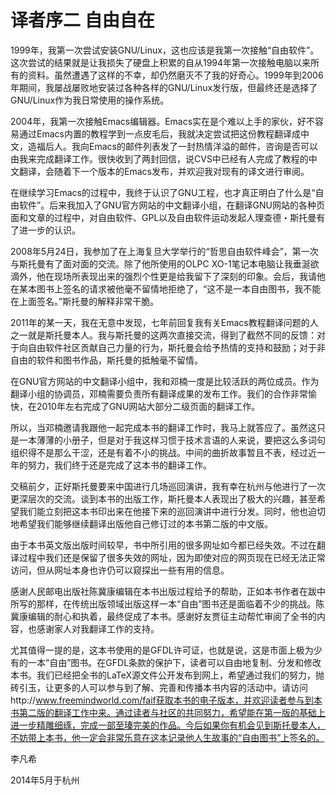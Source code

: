 # 译者序二 自由自在

1999年，我第一次尝试安装GNU/Linux，这也应该是我第一次接触“自由软件”。这次尝试的结果就是让我损失了硬盘上积累的自从1994年第一次接触电脑以来所有的资料。虽然遭遇了这样的不幸，却仍然磨灭不了我的好奇心。1999年到2006年期间，我屡战屡败地安装过各种各样的GNU/Linux发行版，但最终还是选择了GNU/Linux作为我日常使用的操作系统。

2004年，我第一次接触Emacs编辑器。Emacs实在是个难以上手的家伙，好不容易通过Emacs内置的教程学到一点皮毛后，我就决定尝试把这份教程翻译成中文，造福后人。我向Emacs的邮件列表发了一封热情洋溢的邮件，咨询是否可以由我来完成翻译工作。很快收到了两封回信，说CVS中已经有人完成了教程的中文翻译，会随着下一个版本的Emacs发布，并欢迎我对现有的译文进行审阅。

在继续学习Emacs的过程中，我终于认识了GNU工程，也才真正明白了什么是“自由软件”。后来我加入了GNU官方网站的中文翻译小组，在翻译GNU网站的各种页面和文章的过程中，对自由软件、GPL以及自由软件运动发起人理查德・斯托曼有了进一步的认识。

2008年5月24日，我参加了在上海复旦大学举行的“哲思自由软件峰会”，第一次与斯托曼有了面对面的交流。除了他所使用的OLPC XO-1笔记本电脑让我垂涎欲滴外，他在现场所表现出来的强烈个性更是给我留下了深刻的印象。会后，我请他在某本图书上签名的请求被他毫不留情地拒绝了，“这不是一本自由图书，我不能在上面签名。”斯托曼的解释非常干脆。

2011年的某一天，我在无意中发现，七年前回复我有关Emacs教程翻译问题的人之一就是斯托曼本人。我与斯托曼的这两次直接交流，得到了截然不同的反馈：对于向自由软件社区贡献自己力量的行为，斯托曼会给予热情的支持和鼓励；对于非自由的软件和图书作品，斯托曼的抵触毫不留情。

在GNU官方网站的中文翻译小组中，我和邓楠一度是比较活跃的两位成员。作为翻译小组的协调员，邓楠需要负责所有翻译成果的发布工作。我们的合作非常愉快，在2010年左右完成了GNU网站大部分二级页面的翻译工作。

所以，当邓楠邀请我跟他一起完成本书的翻译工作时，我马上就答应了。虽然这只是一本薄薄的小册子，但是对于我这样习惯于技术言语的人来说，要把这么多词句组织得不是那么干涩，还是有着不小的挑战。中间的曲折故事暂且不表，经过近一年的努力，我们终于还是完成了这本书的翻译工作。

交稿前夕，正好斯托曼要来中国进行几场巡回演讲，我有幸在杭州与他进行了一次更深层次的交流。谈到本书的出版工作，斯托曼本人表现出了极大的兴趣，甚至希望我们能立刻把这本书印出来在他接下来的巡回演讲中进行分发。同时，他也迫切地希望我们能够继续翻译出版他自己修订过的本书第二版的中文版。

由于本书英文版出版时间较早，书中所引用的很多网址如今都已经失效。不过在翻译过程中我们还是保留了很多失效的网址，因为即使对应的网页现在已经无法正常访问，但从网址本身也许仍可以窥探出一些有用的信息。

感谢人民邮电出版社陈冀康编辑在本书出版过程给予的帮助，正如本书作者在跋中所写的那样，在传统出版领域出版这样一本“自由”图书还是面临着不少的挑战。陈冀康编辑的耐心和执着，最终促成了本书。感谢好友贾征主动帮忙审阅了全书的内容，也感谢家人对我翻译工作的支持。

尤其值得一提的是，这本书使用的是GFDL许可证，也就是说，这是市面上极为少有的一本“自由”图书。在GFDL条款的保护下，读者可以自由地复制、分发和修改本书。我们已经把全书的LaTeX源文件公开发布到网上，希望通过我们的努力，抛砖引玉，让更多的人可以参与到了解、完善和传播本书内容的活动中。请访问http://www.freemindworld.com/faif获取本书的电子版本，并欢迎读者参与到本书第二版的翻译工作中来。通过读者与社区的共同努力，希望能在第一版的基础上进一步精雕细琢，完成一部至瑧完美的作品。今后如果你有机会见到斯托曼本人，不妨带上本书，他一定会非常乐意在这本记录他人生故事的“自由图书”上签名的。

李凡希

2014年5月于杭州
